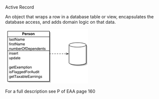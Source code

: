 ﻿Active Record

An object that wraps a row in a database table or view, encapsulates the database access, and adds domain logic on that data.

![File](file.png)

For a full description see P of EAA page 160